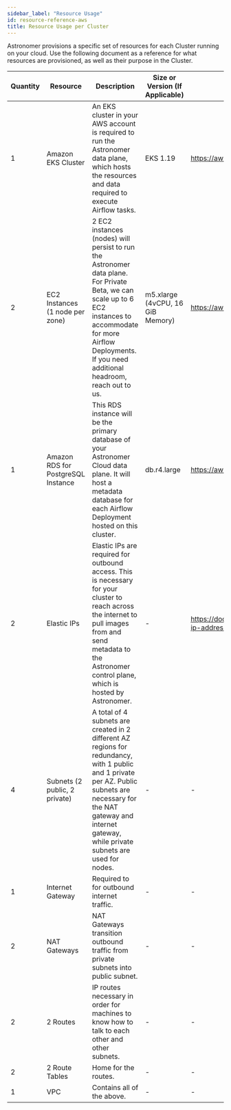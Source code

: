 ```yaml
---
sidebar_label: "Resource Usage"
id: resource-reference-aws
title: Resource Usage per Cluster
---
```


Astronomer provisions a specific set of resources for each Cluster running on your cloud. Use the following document as a reference for what resources are provisioned, as well as their purpose in the Cluster.

| Quantity | Resource                           | Description                                                                                                                                                                                                                     | Size or Version (If Applicable)  | AWS Documentation                                                                 |
| -------- | ---------------------------------- | ------------------------------------------------------------------------------------------------------------------------------------------------------------------------------------------------------------------------------- | -------------------------------- | --------------------------------------------------------------------------------- |
| 1        | Amazon EKS Cluster                 | An EKS cluster in your AWS account is required to run the Astronomer data plane, which hosts the resources and data required to execute Airflow tasks.                                                                          | EKS 1.19                         | https://aws.amazon.com/eks                                                        |
| 2        | EC2 Instances (1 node per zone)    | 2 EC2 instances (nodes) will persist to run the Astronomer data plane. For Private Beta, we can scale up to 6 EC2 instances to accommodate for more Airflow Deployments. If you need additional headroom, reach out to us.      | m5.xlarge (4vCPU, 16 GiB Memory) | https://aws.amazon.com/ec2/instance-types/                                        |
| 1        | Amazon RDS for PostgreSQL Instance | This RDS instance will be the primary database of your Astronomer Cloud data plane. It will host a metadata database for each Airflow Deployment hosted on this cluster.                                                        | db.r4.large                      | https://aws.amazon.com/rds/                                                       |
| 2        | Elastic IPs                        | Elastic IPs are required for outbound access. This is necessary for your cluster to reach across the internet to pull images from and send metadata to the Astronomer control plane, which is hosted by Astronomer.             |          -                        | https://docs.aws.amazon.com/AWSEC2/latest/UserGuide/elastic-ip-addresses-eip.html |
| 4        | Subnets (2 public, 2 private)      | A total of 4 subnets are created in 2 different AZ regions for redundancy, with 1 public and 1 private per AZ. Public subnets are necessary for the NAT gateway and internet gateway, while private subnets are used for nodes. |   -                               |   -                                                                                |
| 1        | Internet Gateway                   | Required to for outbound internet traffic.                                                                                                                                                                                      |      -                            |    -                                                                               |
| 2        | NAT Gateways                       | NAT Gateways transition outbound traffic from private subnets into public subnet.                                                                                                                                               |              -                    |         -                                                                          |
| 2        | 2 Routes                           | IP routes necessary in order for machines to know how to talk to each other and other subnets.                                                                                                                                  |          -                        |          -                                                                         |
| 2        | 2 Route Tables                     | Home for the routes.                                                                                                                                                                                                            |                    -              |                       -                                                            |
| 1        | VPC                                | Contains all of the above.                                                                                                                                                                                                      |               -                   |                  -                                                                 |
